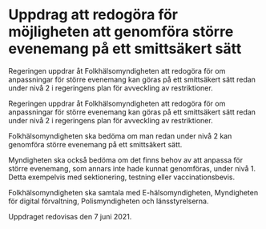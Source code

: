 # Uppdrag att redogöra för möjligheten att genomföra större evenemang på ett smittsäkert sätt

Regeringen uppdrar åt Folkhälsomyndigheten att redogöra för om anpassningar för större evenemang kan göras på ett smittsäkert sätt redan under nivå 2 i regeringens plan för avveckling av restriktioner.

Regeringen uppdrar åt Folkhälsomyndigheten att redogöra för om anpassningar för större evenemang kan göras på ett smittsäkert sätt redan under nivå 2 i regeringens plan för avveckling av restriktioner.

Folkhälsomyndigheten ska bedöma om man redan under nivå 2 kan genomföra större evenemang på ett smittsäkert sätt.

Myndigheten ska också bedöma om det finns behov av att anpassa för större evenemang, som annars inte hade kunnat genomföras, under nivå 1. Detta exempelvis med sektionering, testning eller vaccinationsbevis.

Folkhälsomyndigheten ska samtala med E-hälsomyndigheten, Myndigheten för digital förvaltning, Polismyndigheten och länsstyrelserna.

Uppdraget redovisas den 7 juni 2021.
